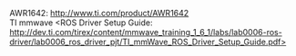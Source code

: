 AWR1642: <http://www.ti.com/product/AWR1642> <br/>
TI mmwave <ROS Driver Setup Guide: http://dev.ti.com/tirex/content/mmwave_training_1_6_1/labs/lab0006-ros-driver/lab0006_ros_driver_pjt/TI_mmWave_ROS_Driver_Setup_Guide.pdf>

